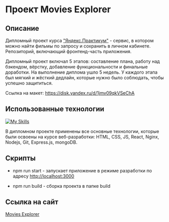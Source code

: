 # Проект Movies Explorer

## Описание

Дипломный проект курса ["Яндекс.Практикум"](https://practicum.yandex.ru/) - cервис, в котором можно найти фильмы по запросу и сохранить в личном кабинете. Репозиторий, включающий фронтенд-часть приложения.

Дипломный проект включал 5 этапов: составление плана, работу над бэкендом, вёрстку, добавление функциональности и финальные доработки. На выполнение диплома ушло 5 недель. У каждого этапа был мягкий и жёсткий дедлайн, которые нужно было соблюдать, чтобы успешно защититься.

Ссылка на макет: https://disk.yandex.ru/d/1jmv09qkVSeChA

## Использованные технологии

[![My Skills](https://skillicons.dev/icons?i=html,css,js,react,nginx,nodejs,express)](https://skillicons.dev)

В дипломном проекте применены все основные технологии, которые были освоены на курсе веб-разработки: HTML, CSS, JS, React, Nginx, Nodejs, Git, Express.js, mongoDB.

## Скрипты

- npm run start - запускает приложение в режиме разработки по адресу [http://localhost:3000](http://localhost:3000)

- npm run build - сборка проекта в папке build

## Ссылка на сайт

[Movies Explorer](https://vldslw-movies-explorer.vercel.app/)

